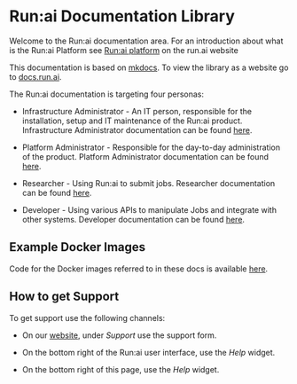# Run:ai Documentation Library

Welcome to the Run:ai documentation area. For an introduction about what is the Run:ai Platform see [Run:ai platform](https://www.run.ai/platform/) on the run.ai website

This documentation is based on [mkdocs](https://www.mkdocs.org/). To view the library as a website go to [docs.run.ai](https://docs.run.ai). 


The Run:ai documentation is targeting four personas:

* Infrastructure Administrator - An IT person, responsible for the installation, setup and IT maintenance of the Run:ai product. Infrastructure Administrator documentation can be found [here](docs/admin/overview-administrator.md).

* Platform Administrator - Responsible for the day-to-day administration of the product. Platform Administrator documentation can be found [here](docs/admin/overview-administrator.md).

* Researcher - Using Run:ai to submit jobs. Researcher documentation can be found [here](docs/Researcher/overview-researcher.md).

* Developer - Using various APIs to manipulate Jobs and integrate with other systems. Developer documentation can be found [here](docs/developer/overview-developer.md).

## Example Docker Images

Code for the Docker images referred to in these docs is available [here](https://github.com/run-ai/docs/tree/master/quickstart).


## How to get Support

To get support use the following channels:

* On our [website](https://run.ai), under _Support_ use the support form.

* On the bottom right of the Run:ai user interface, use the _Help_ widget.

* On the bottom right of this page, use the _Help_ widget.



